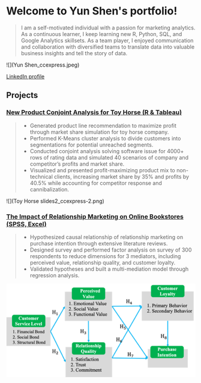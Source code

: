 # Welcome to Yun Shen's portfolio!

>I am a self-motivated individual with a passion for marketing analytics. As a continuous learner, I keep learning new R, Python, SQL, and Google Analytics
>skillsets. As a team player, I enjoyed communication and collaboration with diversified teams to translate data into valuable business insights and tell the story
>of data.  

![](Yun Shen_ccexpress.jpeg)

[LinkedIn profile](https://www.linkedin.com/in/yun-shen-carina/)

## Projects
### [New Product Conjoint Analysis for Toy Horse (R & Tableau)](https://rpubs.com/yunshen/874187)

> - Generated product line recommendation to maximize profit through market share simulation for toy horse company.
> - Performed K-Means cluster analysis to divide customers into segmentations for potential unreached segments.
> - Conducted conjoint analysis solving software issue for 4000+ rows of rating data and simulated 40 scenarios of company and competitor’s profits and market share.
> - Visualized and presented profit-maximizing product mix to non-technical clients, increasing market share by 35% and profits by 40.5% while accounting for competitor response and cannibalization.

![](Toy Horse slides2_ccexpress-2.png)

### [The Impact of Relationship Marketing on Online Bookstores (SPSS, Excel)](https://drive.google.com/file/d/18xAEwumRgFQr19_82c1mIDahJYtrlCKM/view?usp=sharing)

> - Hypothesized causal relationship of relationship marketing on purchase intention through extensive literature reviews.
> - Designed survey and performed factor analysis on survey of 300 respondents to reduce dimensions for 3 mediators, including perceived value, relationship quality, and customer loyalty.
> - Validated hypotheses and built a multi-mediation model through regression analysis.

![](Picture1_ccexpress.png)

